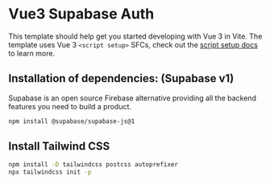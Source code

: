 # Vue3 Supabase Auth

This template should help get you started developing with Vue 3 in Vite. The template uses Vue 3 `<script setup>` SFCs, check out the [script setup docs](https://v3.vuejs.org/api/sfc-script-setup.html#sfc-script-setup) to learn more.

## Installation of dependencies: (Supabase v1)
Supabase is an open source Firebase alternative providing all the backend features you need to build a product.

```sh
npm install @supabase/supabase-js@1
```

## Install Tailwind CSS

```sh
npm install -D tailwindcss postcss autoprefixer
npx tailwindcss init -p
```
